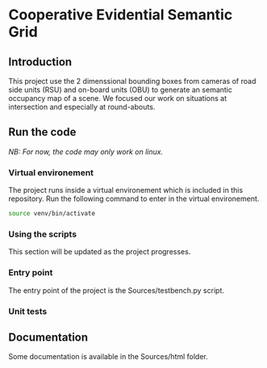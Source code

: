 # Cooperative Evidential Semantic Grid

## Introduction
This project use the 2 dimenssional bounding boxes from cameras of road side units (RSU) and on-board units (OBU) to generate an semantic occupancy map of a scene. We focused our work on situations at intersection and especially at round-abouts. 

## Run the code
*NB: For now, the code may only work on linux.* 

### Virtual environement
The project runs inside a virtual environement which is included in this repository. Run the following command to enter in the virtual environement.

```bash
source venv/bin/activate
```

### Using the scripts
<!-- TODO -->
This section will be updated as the project progresses.

### Entry point
<!-- TODO -->
The entry point of the project is the Sources/testbench.py script.

### Unit tests

## Documentation
Some documentation is available in the Sources/html folder. 